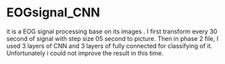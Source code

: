 # EOGsignal_CNN
it is a EOG signal processing base on its images .
I first transform every 30 second  of signal with step size 05 second to picture. Then in phase 2  file, I used 3 layers of CNN and 3 layers of fully connected  for classifying of it.
Unfortunately i could not improve the result in this time.
